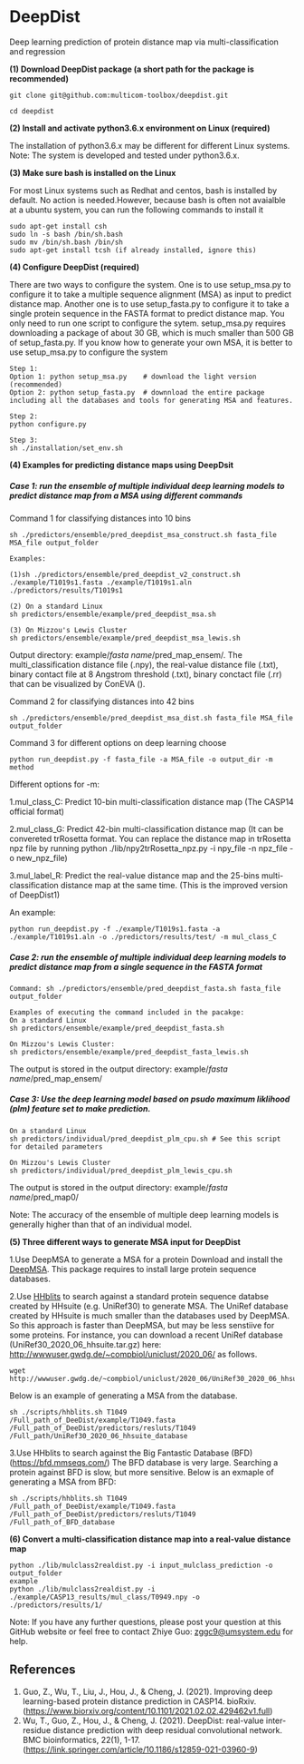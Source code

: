 # DeepDist
Deep learning prediction of protein distance map via multi-classification and regression

**(1) Download DeepDist package (a short path for the package is recommended)**

```
git clone git@github.com:multicom-toolbox/deepdist.git

cd deepdist
```

**(2) Install and activate python3.6.x environment on Linux (required)**

The installation of python3.6.x may be different for different Linux systems. 
Note: The system is developed and tested under python3.6.x. 

**(3) Make sure bash is installed on the Linux**

For most Linux systems such as Redhat and centos, bash is installed by default. No action is needed.However, because bash is often 
not avaialble at a ubuntu system, you can run the following commands to install it

```
sudo apt-get install csh
sudo ln -s bash /bin/sh.bash 
sudo mv /bin/sh.bash /bin/sh
sudo apt-get install tcsh (if already installed, ignore this)	
```

**(4) Configure DeepDist (required)**

There are two ways to configure the system. One is to use setup_msa.py to configure it to take a multiple sequence alignment (MSA) as input to predict distance map. Another one is to use setup_fasta.py to configure it to take a single protein sequence in the FASTA format to predict distance map. You only need to run one script to configure the sytem. setup_msa.py requires downloading a package of about 30 GB, which is much smaller than 500 GB of setup_fasta.py. If you know how to generate your own MSA, it is better to use setup_msa.py to configure the system 

```
Step 1:
Option 1: python setup_msa.py    # download the light version (recommended)
Option 2: python setup_fasta.py  # downnload the entire package including all the databases and tools for generating MSA and features.

Step 2:
python configure.py

Step 3: 
sh ./installation/set_env.sh
```

**(4) Examples for predicting distance maps using DeepDsit**

<h5>Case 1: run the ensemble of multiple individual deep learning models to predict distance map from a MSA using different commands</h5>

Command 1 for classifying distances into 10 bins
```
sh ./predictors/ensemble/pred_deepdist_msa_construct.sh fasta_file MSA_file output_folder

Examples:

(1)sh ./predictors/ensemble/pred_deepdist_v2_construct.sh ./example/T1019s1.fasta ./example/T1019s1.aln ./predictors/results/T1019s1

(2) On a standard Linux
sh predictors/ensemble/example/pred_deepdist_msa.sh

(3) On Mizzou's Lewis Cluster
sh predictors/ensemble/example/pred_deepdist_msa_lewis.sh
```
Output directory: example/*fasta name*/pred_map_ensem/. The multi_classification distance file (.npy), the real-value distance file (.txt), binary contact file at 8 Angstrom threshold (.txt), binary conctact file (.rr) that can be visualized by ConEVA (). 

Command 2 for classifying distances into 42 bins
```
sh ./predictors/ensemble/pred_deepdist_msa_dist.sh fasta_file MSA_file output_folder
```
Command 3 for different options on deep learning choose
```
python run_deepdist.py -f fasta_file -a MSA_file -o output_dir -m method
```
Different options for -m:

1.mul_class_C: Predict 10-bin multi-classification distance map (The CASP14 official format)

2.mul_class_G: Predict 42-bin multi-classification distance map (It can be convereted trRosetta format. You can replace the distance map in trRosetta npz file by running python ./lib/npy2trRosetta_npz.py -i npy_file -n npz_file -o new_npz_file)

3.mul_label_R: Predict the real-value distance map and the 25-bins multi-classification distance map at the same time. 
	(This is the improved version of DeepDist1)

An example:
```
python run_deepdist.py -f ./example/T1019s1.fasta -a ./example/T1019s1.aln -o ./predictors/results/test/ -m mul_class_C
```

<h5>Case 2: run the ensemble of multiple individual deep learning models to predict distance map from a single sequence in the FASTA format</h5>

```
Command: sh ./predictors/ensemble/pred_deepdist_fasta.sh fasta_file output_folder

Examples of executing the command included in the pacakge: 
On a standard Linux
sh predictors/ensemble/example/pred_deepdist_fasta.sh

On Mizzou's Lewis Cluster:
sh predictors/ensemble/example/pred_deepdist_fasta_lewis.sh
```
The output is stored in the output directory: example/*fasta name*/pred_map_ensem/

<h5>Case 3: Use the deep learning model based on psudo maximum liklihood (plm) feature set to make prediction. </h5>

```
On a standard Linux
sh predictors/individual/pred_deepdist_plm_cpu.sh # See this script for detailed parameters

On Mizzou's Lewis Cluster
sh predictors/individual/pred_deepdist_plm_lewis_cpu.sh
```
The output is stored in the output directory: example/*fasta name*/pred_map0/

Note: The accuracy of the ensemble of multiple deep learning models is generally higher than that of an individual model. 


**(5) Three different ways to generate MSA input for DeepDist**

1.Use DeepMSA to generate a MSA for a protein
Download and install the [DeepMSA](https://zhanglab.dcmb.med.umich.edu/DeepMSA/). This package requires to install large protein sequence databases. 

2.Use [HHblits](https://github.com/soedinglab/hh-suite) to search against a standard protein sequence databse created by HHsuite (e.g. UniRef30) to generate MSA.
The UniRef database created by HHsuite is much smaller than the databases used by DeepMSA. So this approach is faster than DeepMSA, but may be less senstiive for some proteins. For instance, you can download a recent UniRef database (UniRef30_2020_06_hhsuite.tar.gz) here: http://wwwuser.gwdg.de/~compbiol/uniclust/2020_06/ as follows. 
```
wget http://wwwuser.gwdg.de/~compbiol/uniclust/2020_06/UniRef30_2020_06_hhsuite.tar.gz
```
Below is an example of generating a MSA from the database.
```
sh ./scripts/hhblits.sh T1049  /Full_path_of_DeeDist/example/T1049.fasta /Full_path_of_DeeDist/predictors/resluts/T1049 /Full_path/UniRef30_2020_06_hhsuite_database
```
3.Use HHblits to search against the Big Fantastic Database (BFD) (https://bfd.mmseqs.com/)
The BFD database is very large. Searching a protein against BFD is slow, but more sensitive. 
Below is an exmaple of generating a MSA from BFD:
```
sh ./scripts/hhblits.sh T1049  /Full_path_of_DeeDist/example/T1049.fasta /Full_path_of_DeeDist/predictors/resluts/T1049 /Full_path_of_BFD_database
```

**(6) Convert a multi-classification distance map into a real-value distance map**

```
python ./lib/mulclass2realdist.py -i input_mulclass_prediction -o output_folder
example
python ./lib/mulclass2realdist.py -i ./example/CASP13_results/mul_class/T0949.npy -o ./predictors/results/1/
```

Note: If you have any further questions, please post your question at this GitHub website or feel free to contact Zhiye Guo: zggc9@umsystem.edu for help.

<h2>References</h2>

1. Guo, Z., Wu, T., Liu, J., Hou, J., & Cheng, J. (2021). Improving deep learning-based protein distance prediction in CASP14. bioRxiv. (https://www.biorxiv.org/content/10.1101/2021.02.02.429462v1.full)
2. Wu, T., Guo, Z., Hou, J., & Cheng, J. (2021). DeepDist: real-value inter-residue distance prediction with deep residual convolutional network. BMC bioinformatics, 22(1), 1-17.(https://link.springer.com/article/10.1186/s12859-021-03960-9)
